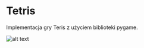 # Tetris
Implementacja gry Teris z użyciem biblioteki pygame.

![alt text](https://github.com/DzikiCzosnek99/Tetris/blob/master/game.png?raw=true)
